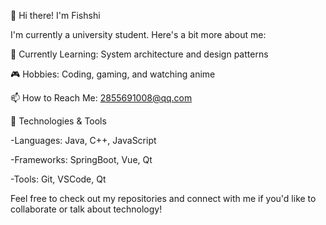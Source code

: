 👋 Hi there! I'm Fishshi

I'm currently a university student. Here's a bit more about me:

🌱 Currently Learning: System architecture and design patterns

🎮 Hobbies: Coding, gaming, and watching anime

📫 How to Reach Me: 2855691008@qq.com

🔧 Technologies & Tools

-Languages: Java, C++, JavaScript

-Frameworks: SpringBoot, Vue, Qt

-Tools: Git, VSCode, Qt

Feel free to check out my repositories and connect with me if you'd like to collaborate or talk about technology!
